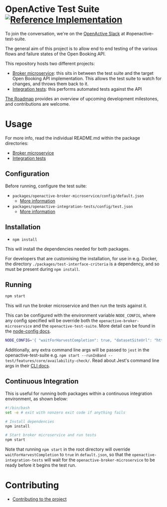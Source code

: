 # OpenActive Test Suite [![Reference Implementation](https://github.com/openactive/openactive-test-suite/workflows/Reference%20Implementation/badge.svg)](https://github.com/openactive/openactive-test-suite/actions?query=branch%3Amaster+workflow%3A%22Reference+Implementation%22)

To join the conversation, we're on the [OpenActive Slack](https://slack.openactive.io/) at #openactive-test-suite.

The general aim of this project is to allow end to end testing of the various flows and failure states of the Open Booking API.

This repository hosts two different projects:
* [Broker microservice](./packages/openactive-broker-microservice/): this sits in between the test suite and the target Open Booking API implementation. This allows the test suite to watch for changes, and throws them back to it.
* [Integration tests](./packages/openactive-integration-tests): this performs automated tests against the API

[The Roadmap](./ROADMAP.md) provides an overview of upcoming development milestones, and contributions are welcome.

# Usage

For more info, read the individual README.md within the package directories:
* [Broker microservice](./packages/openactive-broker-microservice/)
* [Integration tests](./packages/openactive-integration-tests/)

## Configuration
Before running, configure the test suite:
 - `packages/openactive-broker-microservice/config/default.json`
   - [More information](./packages/openactive-broker-microservice/#configuration)
 - `packages/openactive-integration-tests/config/test.json`
   - [More information](./packages/openactive-integration-tests/#configuration)

## Installation
 - `npm install`
 
This will install the dependencies needed for both packages.

For developers that are customising the installation, for use in e.g. Docker, the directory `./packages/test-interface-criteria` is a dependency, and so must be present during `npm install`.

## Running

```bash
npm start
```

This will run the broker microservice and then run the tests against it.

This can be configured with the environment variable `NODE_CONFIG`, where any config specified will be override both the `openactive-broker-microservice` and the `openactive-test-suite`. More detail can be found in the [node-config docs](https://github.com/lorenwest/node-config/wiki/Environment-Variables#node_config).

  ```bash
  NODE_CONFIG='{ "waitForHarvestCompletion": true, "datasetSiteUrl": "https://localhost:5001/openactive", "sellers": { "primary": { "@type": "Organization", "@id": "https://localhost:5001/api/identifiers/sellers/0", "requestHeaders": { "X-OpenActive-Test-Client-Id": "test", "X-OpenActive-Test-Seller-Id": "https://localhost:5001/api/identifiers/sellers/0" } }, "secondary": { "@type": "Person", "@id": "https://localhost:5001/api/identifiers/sellers/1" } }, "useRandomOpportunities": true, "generateConformanceCertificate": true, "conformanceCertificateId": "https://openactive.io/openactive-test-suite/example-output/random/certification/" }' npm start
  ```

Additionally, any extra command line args will be passed to `jest` in the openactive-test-suite e.g. `npm start --runInBand -- test/features/core/availability-check/`. Read about Jest's command line args in their [CLI docs](https://jestjs.io/docs/en/cli).

## Continuous Integration

This is useful for running both packages within a continuous integration environment, as shown below:

```bash
#!/bin/bash
set -e # exit with nonzero exit code if anything fails

# Install dependencies
npm install

# Start broker microservice and run tests
npm start
```

Note that running `npm start` in the root directory will override `waitForHarvestCompletion` to `true` in `default.json`, so that the `openactive-integration-tests` will wait for the `openactive-broker-microservice` to be ready before it begins the test run.

# Contributing

- [Contributing to the project](./CONTRIBUTING.md)
